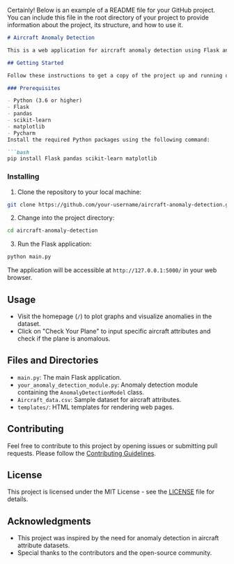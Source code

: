 Certainly! Below is an example of a README file for your GitHub project. You can include this file in the root directory of your project to provide information about the project, its structure, and how to use it.

```markdown
# Aircraft Anomaly Detection

This is a web application for aircraft anomaly detection using Flask and various anomaly detection models such as Isolation Forest, One-Class SVM, and K-Means. The application allows users to visualize anomalies in a dataset, as well as check if a specific set of aircraft attributes is anomalous.

## Getting Started

Follow these instructions to get a copy of the project up and running on your local machine.

### Prerequisites

- Python (3.6 or higher)
- Flask
- pandas
- scikit-learn
- matplotlib
- Pycharm
Install the required Python packages using the following command:

```bash
pip install Flask pandas scikit-learn matplotlib
```

### Installing

1. Clone the repository to your local machine:

```bash
git clone https://github.com/your-username/aircraft-anomaly-detection.git
```

2. Change into the project directory:

```bash
cd aircraft-anomaly-detection
```

3. Run the Flask application:

```bash
python main.py
```

The application will be accessible at `http://127.0.0.1:5000/` in your web browser.

## Usage

- Visit the homepage (`/`) to plot graphs and visualize anomalies in the dataset.
- Click on "Check Your Plane" to input specific aircraft attributes and check if the plane is anomalous.

## Files and Directories

- `main.py`: The main Flask application.
- `your_anomaly_detection_module.py`: Anomaly detection module containing the `AnomalyDetectionModel` class.
- `Aircraft_data.csv`: Sample dataset for aircraft attributes.
- `templates/`: HTML templates for rendering web pages.
  
## Contributing

Feel free to contribute to this project by opening issues or submitting pull requests. Please follow the [Contributing Guidelines](CONTRIBUTING.md).

## License

This project is licensed under the MIT License - see the [LICENSE](LICENSE) file for details.

## Acknowledgments

- This project was inspired by the need for anomaly detection in aircraft attribute datasets.
- Special thanks to the contributors and the open-source community.
